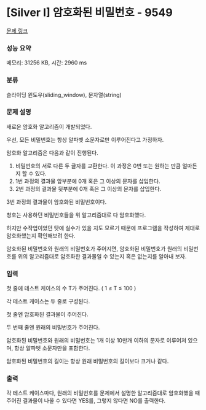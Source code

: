 # [Silver I] 암호화된 비밀번호 - 9549 

[문제 링크](https://www.acmicpc.net/problem/9549) 

### 성능 요약

메모리: 31256 KB, 시간: 2960 ms

### 분류

슬라이딩 윈도우(sliding_window), 문자열(string)

### 문제 설명

<p>새로운 암호화 알고리즘이 개발되었다.</p>

<p>우선, 모든 비밀번호는 항상 알파벳 소문자로만 이루어진다고 가정하자.</p>

<p>암호화 알고리즘은 다음과 같이 진행된다.</p>

<ol>
	<li>비밀번호의 서로 다른 두 글자를 교환한다. 이 과정은 0번 또는 원하는 만큼 얼마든지 할 수 있다.</li>
	<li>1번 과정의 결과물 앞부분에 0개 혹은 그 이상의 문자를 삽입한다.</li>
	<li>2번 과정의 결과물 뒷부분에 0개 혹은 그 이상의 문자를 삽입한다.</li>
</ol>

<p>3번 과정의 결과물이 암호화된 비밀번호이다.</p>

<p>청호는 사용하던 비밀번호들을 위 알고리즘대로 다 암호화했다.</p>

<p>하지만 수작업이었던 탓에 실수가 있을 지도 모르기 때문에 프로그램을 작성하여 제대로 암호화했는지 확인해보려 한다.</p>

<p>암호화된 비밀번호와 원래의 비밀번호가 주어지면, 암호화된 비밀번호가 원래의 비밀번호를 위의 알고리즘대로 암호화한 결과물일 수 있는지 혹은 없는지를 알아내 보자.</p>

### 입력 

 <p>첫 줄에 테스트 케이스의 수 T가 주어진다. ( 1 ≤ T ≤ 100 )</p>

<p>각 테스트 케이스는 두 줄로 구성된다.</p>

<p>첫 줄엔 암호화된 결과물이 주어진다.</p>

<p>두 번째 줄엔 원래의 비밀번호가 주어진다.</p>

<p>암호화된 비밀번호와 원래의 비밀번호는 1개 이상 10만개 이하의 문자로 이루어져 있으며, 항상 알파벳 소문자만을 포함한다.</p>

<p>암호화된 비밀번호의 길이는 항상 원래 비밀번호의 길이보다 크거나 같다.</p>

### 출력 

 <p>각 테스트 케이스마다, 원래의 비밀번호를 문제에서 설명한 알고리즘대로 암호화했을 때 주어진 결과물이 나올 수 있다면 YES를, 그렇지 않다면 NO를 출력한다.</p>


